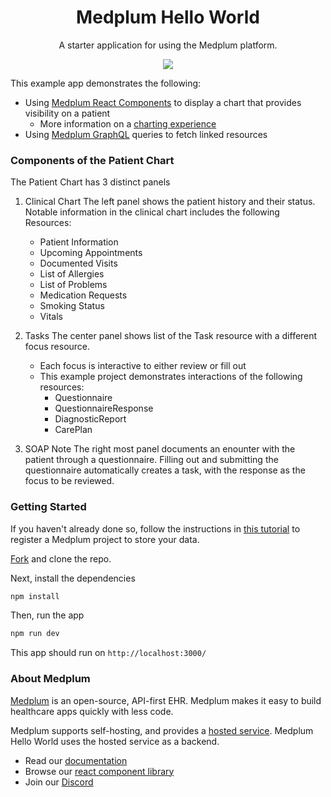 <h1 align="center">Medplum Hello World</h1>
<p align="center">A starter application for using the Medplum platform.</p>
<p align="center">
<a href="https://github.com/medplum/medplum-hello-world/blob/main/LICENSE.txt">
    <img src="https://img.shields.io/badge/license-Apache-blue.svg" />
  </a>
</p>

This example app demonstrates the following:

- Using [Medplum React Components](https://storybook.medplum.com/?path=/docs/medplum-introduction--docs) to display a chart that provides visibility on a patient
  - More information on a [charting experience](https://www.medplum.com/docs/charting)
- Using [Medplum GraphQL](https://graphiql.medplum.com/) queries to fetch linked resources

### Components of the Patient Chart

The Patient Chart has 3 distinct panels

1. Clinical Chart
  The left panel shows the patient history and their status. Notable information in the clinical chart includes the following Resources:
    - Patient Information
    - Upcoming Appointments
    - Documented Visits 
    - List of Allergies
    - List of Problems
    - Medication Requests
    - Smoking Status
    - Vitals 

2. Tasks
  The center panel shows list of the Task resource with a different focus resource. 
    - Each focus is interactive to either review or fill out
    - This example project demonstrates interactions of the following resources:
      - Questionnaire
      - QuestionnaireResponse
      - DiagnosticReport 
      - CarePlan

3. SOAP Note
  The right most panel documents an enounter with the patient through a questionnaire. Filling out and submitting the questionnaire automatically creates a task, with the response as the focus to be reviewed.

### Getting Started

If you haven't already done so, follow the instructions in [this tutorial](https://www.medplum.com/docs/tutorials/app/register) to register a Medplum project to store your data.

[Fork](https://github.com/medplum/medplum-hello-world/fork) and clone the repo.

Next, install the dependencies

```bash
npm install
```

Then, run the app

```bash
npm run dev
```

This app should run on `http://localhost:3000/`

### About Medplum

[Medplum](https://www.medplum.com/) is an open-source, API-first EHR. Medplum makes it easy to build healthcare apps quickly with less code.

Medplum supports self-hosting, and provides a [hosted service](https://app.medplum.com/). Medplum Hello World uses the hosted service as a backend.

- Read our [documentation](https://www.medplum.com/docs)
- Browse our [react component library](https://docs.medplum.com/storybook/index.html?)
- Join our [Discord](https://discord.gg/medplum)
